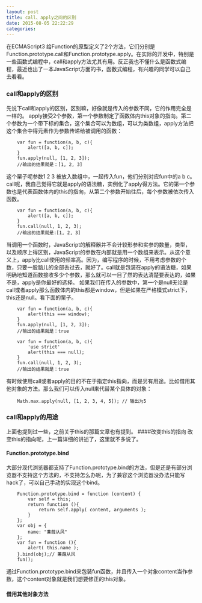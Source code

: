 ```yaml
---
layout: post
title: call、apply之间的区别
date: 2015-08-05 22:22:29
categories: 
---
```

在ECMAScript3 给Function的原型定义了2个方法，它们分别是Function.prototype.call和Function.prototype.apply。在实际的开发中，特别是一些函数式编程中，call和apply方法尤其有用。反正我也不懂什么是函数式编程，最近也出了一本JavaScript方面的书，函数式编程，有兴趣的同学可以自己去看看。<!--more-->
### call和apply的区别
先说下call和apply的区别，区别嘛，好像就是传入的参数不同，它的作用完全是一样的。
apply接受2个参数，第一个参数制定了函数体内this对象的指向。第二个参数为一个带下标的集合，这个集合可以为数组，可以为类数组，apply方法把这个集合中得元素作为参数传递给被调用的函数：

        var fun = function(a, b, c){
            alert([a, b, c]);
        }
        fun.apply(null, [1, 2, 3]);
        //输出的结果就是：[1, 2, 3]

这个栗子呢参数1 2 3 被放入数组中，一起传入fun，他们分别对应fun中的a b c。
call呢，我自己觉得它就是apply的语法糖，实例化了apply得方法。它的第一个参数也是代表函数体内的this的指向，从第二个参数开始往后，每个参数被依次传入函数。

        var fun = function(a, b, c){
            alert([a, b, c]);
        }
        fun.call(null, 1, 2, 3);
        //输出的结果就是:[1, 2, 3]

当调用一个函数时，JavaScript的解释器并不会计较形参和实参的数量，类型，以及顺序上得区别，JavaScript的参数在内部就是用一个数组来表示。从这个意义上，apply比call使用的频率高。因为，编写程序的时候，不用考虑参数的个数，只要一股脑儿的全部丢过去，就好了。call就是包装在apply的语法糖，如果明确地知道函数接收多少个参数，那么就可以一目了然的表达清楚要表达的，如果不是，apply是你最好的选择。
如果我们在传入的参数中，第一个是null无论是call或者apply那么函数体内的this都是window，但是如果在严格模式strict下，this还是null。看下面的栗子。

        var fun = function(a, b, c){
            alert(this === window);
        }
        fun.apply(null, [1, 2, 3]);
        //输出的结果就是：true

        var fun = function(a, b, c){
            'use strict'
            alert(this === null);
        }
        fun.call(null, 1, 2, 3);
        //输出的结果就是：true


有时候使用call或者apply的目的不在于指定this指向，而是另有用途。比如借用其他对象的方法。那么我们可以传入null来代替某个具体的对象：

        Math.max.apply(null, [1, 2, 3, 4, 5]); // 输出为5

### call和apply的用途
上面也提到过一些，之前关于this的那篇文章也有提到。
####改变this的指向
改变this的指向呢，上一篇详细的讲述了，这里就不多说了。
#### Function.prototype.bind
大部分现代浏览器都支持了Function.prototype.bind的方法，但是还是有部分浏览器不支持这个方法的，不支持怎么办呢，为了兼容这个浏览器没办法只能写hack了，可以自己手动的实现这个bind。

        Function.prototype.bind = function (content) {
            var self = this;
            return function (){
                return self.apply( content, arguments );
            }
        };
        var obj = {
            name: "蒹葭从风"
        };
        var fun = function (){
            alert( this.name );
        }.bind(obj);// 蒹葭从风
        fun();

通过Function.prototype.bind来包装fun函数，并且传入一个对象content当作参数，这个content对象就是我们想要修正的this对象。
#### 借用其他对象方法



